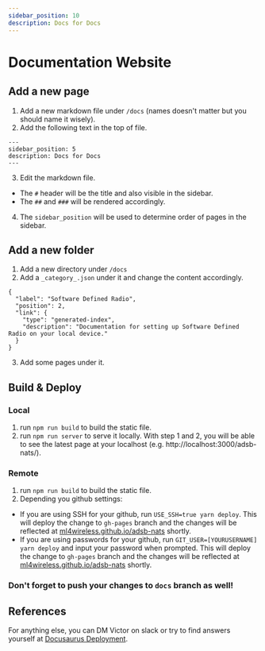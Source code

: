 ```yaml
---
sidebar_position: 10
description: Docs for Docs
---
```


# Documentation Website

## Add a new page
1. Add a new markdown file under `/docs` (names doesn't matter but you should name it wisely).
2. Add the following text in the top of file.
```
---
sidebar_position: 5
description: Docs for Docs
---
```
3. Edit the markdown file. 
- The `#` header will be the title and also visible in the sidebar.
- The `##` and `###` will be rendered accordingly. 
4. The `sidebar_position` will be used to determine order of pages in the sidebar.

## Add a new folder
1. Add a new directory under `/docs`
2. Add a `_category_.json` under it and change the content accordingly.
```
{
  "label": "Software Defined Radio",
  "position": 2,
  "link": {
    "type": "generated-index",
    "description": "Documentation for setting up Software Defined Radio on your local device."
  }
}
```
3. Add some pages under it.

## Build & Deploy

### Local
1. run `npm run build` to build the static file.
2. run `npm run server` to serve it locally. With step 1 and 2, you will be able to see the latest page at your localhost (e.g. http://localhost:3000/adsb-nats/).

### Remote
1. run `npm run build` to build the static file.
2. Depending you github settings:
- If you are using SSH for your github, run `USE_SSH=true yarn deploy`. This will deploy the change to `gh-pages` branch and the changes will be reflected at [ml4wireless.github.io/adsb-nats](https://ml4wireless.github.io/adsb-nats/) shortly. 
- If you are using passwords for your github, run `GIT_USER=[YOURUSERNAME] yarn deploy` and input your password when prompted. This will deploy the change to `gh-pages` branch and the changes will be reflected at [ml4wireless.github.io/adsb-nats](https://ml4wireless.github.io/adsb-nats/) shortly. 

### Don't forget to push your changes to `docs` branch as well!

## References
For anything else, you can DM Victor on slack or try to find answers yourself at [Docusaurus Deployment](https://docusaurus.io/docs/deployment#deploying-to-github-pages).